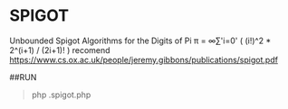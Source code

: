 # SPIGOT
Unbounded Spigot Algorithms for the Digits of Pi
π = ∞∑'i=0' ( (i!)^2 * 2^(i+1) / (2i+1)! )
recomend  https://www.cs.ox.ac.uk/people/jeremy.gibbons/publications/spigot.pdf

##RUN
>php \.spigot.php 

